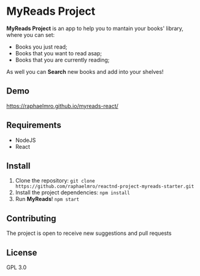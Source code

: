 # MyReads Project

**MyReads Project** is an app to help you to mantain your books' library, where you can set:
-   Books you just read;
-   Books that you want to read asap;
-   Books that you are currently reading;

As well you can **Search** new books and add into your shelves!

## Demo
https://raphaelmro.github.io/myreads-react/

## Requirements
-   NodeJS
-   React

## Install
1. Clone the repository:
`git clone https://github.com/raphaelmro/reactnd-project-myreads-starter.git`
2. Install the project dependencies:
`npm install`
3. Run **MyReads**! `npm start`

## Contributing
The project is open to receive new suggestions and pull requests

## License
GPL 3.0
